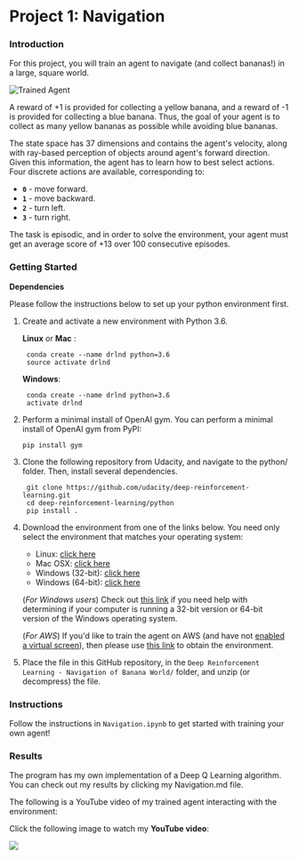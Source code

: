 [//]: # (Image References)

[image1]: https://user-images.githubusercontent.com/10624937/42135619-d90f2f28-7d12-11e8-8823-82b970a54d7e.gif "Trained Agent"

# Project 1: Navigation

### Introduction

For this project, you will train an agent to navigate (and collect bananas!) in a large, square world.  

![Trained Agent][image1]

A reward of +1 is provided for collecting a yellow banana, and a reward of -1 is provided for collecting a blue banana.  Thus, the goal of your agent is to collect as many yellow bananas as possible while avoiding blue bananas.  

The state space has 37 dimensions and contains the agent's velocity, along with ray-based perception of objects around agent's forward direction.  Given this information, the agent has to learn how to best select actions.  Four discrete actions are available, corresponding to:
- **`0`** - move forward.
- **`1`** - move backward.
- **`2`** - turn left.
- **`3`** - turn right.

The task is episodic, and in order to solve the environment, your agent must get an average score of +13 over 100 consecutive episodes.

### Getting Started

**Dependencies**

Please follow the instructions below to set up your python environment first.

1. Create and activate a new environment with Python 3.6.
    
    **Linux** or __Mac__ :
    
        conda create --name drlnd python=3.6
        source activate drlnd

    **Windows**:

        conda create --name drlnd python=3.6 
        activate drlnd

 2. Perform a minimal install of OpenAI gym.
    You can perform a minimal install of OpenAI gym from PyPI:
        
        pip install gym

3. Clone the following repository from Udacity, and navigate to the python/ folder. Then, install several dependencies.

        git clone https://github.com/udacity/deep-reinforcement-learning.git
        cd deep-reinforcement-learning/python
        pip install .

4. Download the environment from one of the links below.  You need only select the environment that matches your operating system:
    - Linux: [click here](https://s3-us-west-1.amazonaws.com/udacity-drlnd/P1/Banana/Banana_Linux.zip)
    - Mac OSX: [click here](https://s3-us-west-1.amazonaws.com/udacity-drlnd/P1/Banana/Banana.app.zip)
    - Windows (32-bit): [click here](https://s3-us-west-1.amazonaws.com/udacity-drlnd/P1/Banana/Banana_Windows_x86.zip)
    - Windows (64-bit): [click here](https://s3-us-west-1.amazonaws.com/udacity-drlnd/P1/Banana/Banana_Windows_x86_64.zip)
    
    (_For Windows users_) Check out [this link](https://support.microsoft.com/en-us/help/827218/how-to-determine-whether-a-computer-is-running-a-32-bit-version-or-64) if you need help with determining if your computer is running a 32-bit version or 64-bit version of the Windows operating system.

    (_For AWS_) If you'd like to train the agent on AWS (and have not [enabled a virtual screen](https://github.com/Unity-Technologies/ml-agents/blob/master/docs/Training-on-Amazon-Web-Service.md)), then please use [this link](https://s3-us-west-1.amazonaws.com/udacity-drlnd/P1/Banana/Banana_Linux_NoVis.zip) to obtain the environment.

5. Place the file in this GitHub repository, in the `Deep Reinforcement Learning - Navigation of Banana World/` folder, and unzip (or decompress) the file. 

### Instructions

Follow the instructions in `Navigation.ipynb` to get started with training your own agent!  

### Results

The program has my own implementation of a Deep Q Learning algorithm. 
You can check out my results by clicking my Navigation.md file.

The following is a YouTube video of my trained agent interacting with the environment:

Click the following image to watch my **YouTube video**:

[![](http://img.youtube.com/vi/WdY7RmkPv2E/0.jpg)](http://www.youtube.com/watch?v=WdY7RmkPv2E "")
